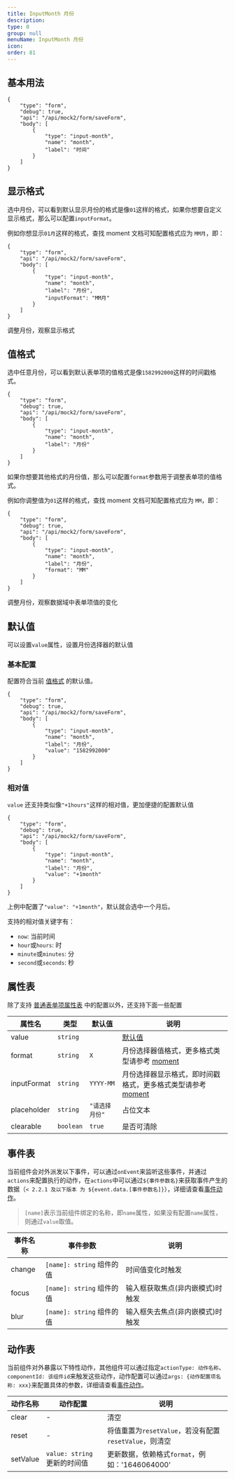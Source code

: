 ```yaml
---
title: InputMonth 月份
description:
type: 0
group: null
menuName: InputMonth 月份
icon:
order: 81
---
```


## 基本用法

```schema: scope="body"
{
    "type": "form",
    "debug": true,
    "api": "/api/mock2/form/saveForm",
    "body": [
        {
            "type": "input-month",
            "name": "month",
            "label": "时间"
        }
    ]
}
```

## 显示格式

选中月份，可以看到默认显示月份的格式是像`01`这样的格式，如果你想要自定义显示格式，那么可以配置`inputFormat`。

例如你想显示`01月`这样的格式，查找 moment 文档可知配置格式应为 `MM月`，即：

```schema: scope="body"
{
    "type": "form",
    "api": "/api/mock2/form/saveForm",
    "body": [
        {
            "type": "input-month",
            "name": "month",
            "label": "月份",
            "inputFormat": "MM月"
        }
    ]
}
```

调整月份，观察显示格式

## 值格式

选中任意月份，可以看到默认表单项的值格式是像`1582992000`这样的时间戳格式。

```schema: scope="body"
{
    "type": "form",
    "debug": true,
    "api": "/api/mock2/form/saveForm",
    "body": [
        {
            "type": "input-month",
            "name": "month",
            "label": "月份"
        }
    ]
}
```

如果你想要其他格式的月份值，那么可以配置`format`参数用于调整表单项的值格式。

例如你调整值为`01`这样的格式，查找 moment 文档可知配置格式应为 `MM`，即：

```schema: scope="body"
{
    "type": "form",
    "debug": true,
    "api": "/api/mock2/form/saveForm",
    "body": [
        {
            "type": "input-month",
            "name": "month",
            "label": "月份",
            "format": "MM"
        }
    ]
}
```

调整月份，观察数据域中表单项值的变化

## 默认值

可以设置`value`属性，设置月份选择器的默认值

### 基本配置

配置符合当前 [值格式](./date#%E5%80%BC%E6%A0%BC%E5%BC%8F) 的默认值。

```schema: scope="body"
{
    "type": "form",
    "debug": true,
    "api": "/api/mock2/form/saveForm",
    "body": [
        {
            "type": "input-month",
            "name": "month",
            "label": "月份",
            "value": "1582992000"
        }
    ]
}
```

### 相对值

`value` 还支持类似像`"+1hours"`这样的相对值，更加便捷的配置默认值

```schema: scope="body"
{
    "type": "form",
    "debug": true,
    "api": "/api/mock2/form/saveForm",
    "body": [
        {
            "type": "input-month",
            "name": "month",
            "label": "月份",
            "value": "+1month"
        }
    ]
}
```

上例中配置了`"value": "+1month"`，默认就会选中一个月后。

支持的相对值关键字有：

- `now`: 当前时间
- `hour`或`hours`: 时
- `minute`或`minutes`: 分
- `second`或`seconds`: 秒

## 属性表

除了支持 [普通表单项属性表](./formitem#%E5%B1%9E%E6%80%A7%E8%A1%A8) 中的配置以外，还支持下面一些配置

| 属性名      | 类型      | 默认值         | 说明                                                                                |
| ----------- | --------- | -------------- | ----------------------------------------------------------------------------------- |
| value       | `string`  |                | [默认值](./date#%E9%BB%98%E8%AE%A4%E5%80%BC)                                        |
| format      | `string`  | `X`            | 月份选择器值格式，更多格式类型请参考 [moment](http://momentjs.com/)                 |
| inputFormat | `string`  | `YYYY-MM`      | 月份选择器显示格式，即时间戳格式，更多格式类型请参考 [moment](http://momentjs.com/) |
| placeholder | `string`  | `"请选择月份"` | 占位文本                                                                            |
| clearable   | `boolean` | `true`         | 是否可清除                                                                          |

## 事件表

当前组件会对外派发以下事件，可以通过`onEvent`来监听这些事件，并通过`actions`来配置执行的动作，在`actions`中可以通过`${事件参数名}`来获取事件产生的数据（`< 2.2.1 及以下版本 为 ${event.data.[事件参数名]}`），详细请查看[事件动作](../../docs/concepts/event-action)。

> `[name]`表示当前组件绑定的名称，即`name`属性，如果没有配置`name`属性，则通过`value`取值。

| 事件名称 | 事件参数                  | 说明                             |
| -------- | ------------------------- | -------------------------------- |
| change   | `[name]: string` 组件的值 | 时间值变化时触发                 |
| focus    | `[name]: string` 组件的值 | 输入框获取焦点(非内嵌模式)时触发 |
| blur     | `[name]: string` 组件的值 | 输入框失去焦点(非内嵌模式)时触发 |

## 动作表

当前组件对外暴露以下特性动作，其他组件可以通过指定`actionType: 动作名称`、`componentId: 该组件id`来触发这些动作，动作配置可以通过`args: {动作配置项名称: xxx}`来配置具体的参数，详细请查看[事件动作](../../docs/concepts/event-action#触发其他组件的动作)。

| 动作名称 | 动作配置                     | 说明                                                   |
| -------- | ---------------------------- | ------------------------------------------------------ |
| clear    | -                            | 清空                                                   |
| reset    | -                            | 将值重置为`resetValue`，若没有配置`resetValue`，则清空 |
| setValue | `value: string` 更新的时间值 | 更新数据，依赖格式`format`，例如：'1646064000'         |
